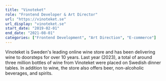 ```yaml
---
title: "Vinoteket"
role: "Frontend Developer & Art Director"
url: "https://vinoteket.se"
url_display: "vinoteket.se"
start_date: "2019-02-01"
end_date: "2021-08-01"
categories: ["Frontend Development", "Art Direction", "E-commerce"]
---
```


Vinoteket is Sweden's leading online wine store and has been delivering wine to doorsteps for over 10 years. Last year (2023), a total of around three million bottles of wine from Vinoteket were placed on Swedish dinner tables. In addition to wine, the store also offers beer, non-alcoholic beverages, and spirits.
